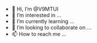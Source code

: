 - 👋 Hi, I’m @V9MTUI
- 👀 I’m interested in ...
- 🌱 I’m currently learning ...
- 💞️ I’m looking to collaborate on ...
- 📫 How to reach me ...

<!---
V9MTUI/V9MTUI is a ✨ special ✨ repository because its `README.md` (this file) appears on your GitHub profile.
You can click the Preview link to take a look at your changes.
--->
